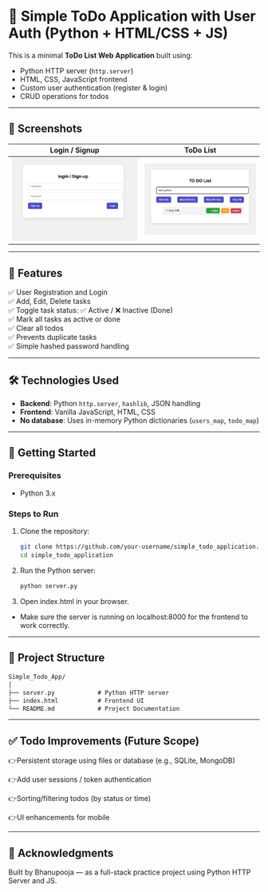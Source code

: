 # 📝 Simple ToDo Application with User Auth (Python + HTML/CSS + JS)

This is a minimal **ToDo List Web Application** built using:
- Python HTTP server (`http.server`)
- HTML, CSS, JavaScript frontend
- Custom user authentication (register & login)
- CRUD operations for todos

---
## 📸 Screenshots

| Login / Signup                         | ToDo List                              |
|----------------------------------------|----------------------------------------|
| ![Login Screen](screenshots/login.JPG) | ![Todo List](screenshots/TodoList.JPG) |

---
## 🚀 Features

✅ User Registration and Login  
✅ Add, Edit, Delete tasks  
✅ Toggle task status: ✅ Active / ❌ Inactive (Done)  
✅ Mark all tasks as active or done  
✅ Clear all todos  
✅ Prevents duplicate tasks  
✅ Simple hashed password handling

---

## 🛠 Technologies Used

- **Backend**: Python `http.server`, `hashlib`, JSON handling
- **Frontend**: Vanilla JavaScript, HTML, CSS
- **No database**: Uses in-memory Python dictionaries (`users_map`, `todo_map`)

---

## 🧰 Getting Started

### Prerequisites

- Python 3.x

### Steps to Run

1. Clone the repository:
   ```bash
   git clone https://github.com/your-username/simple_todo_application.git
   cd simple_todo_application
   
2. Run the Python server:
   ```bash
   python server.py

3. Open index.html in your browser.

  - Make sure the server is running on localhost:8000 for the frontend to work correctly.

---
📂 Project Structure
---
    Simple_Todo_App/
    │
    ├── server.py            # Python HTTP server
    ├── index.html           # Frontend UI
    └── README.md            # Project Documentation

---
✅ Todo Improvements (Future Scope)
---
👉Persistent storage using files or database (e.g., SQLite, MongoDB)

👉Add user sessions / token authentication

👉Sorting/filtering todos (by status or time)

👉UI enhancements for mobile

---
🙌 Acknowledgments
---
Built by Bhanupooja — as a full-stack practice project using Python HTTP Server and JS.

